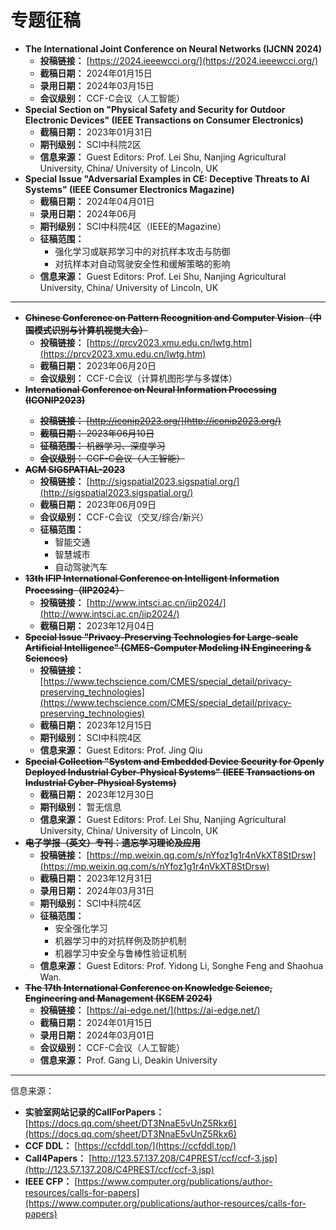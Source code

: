 # 专题征稿

- **The International Joint Conference on Neural Networks (IJCNN 2024)**
  - **投稿链接：** [https://2024.ieeewcci.org/](https://2024.ieeewcci.org/)
  - **截稿日期：** 2024年01月15日
  - **录用日期：** 2024年03月15日
  - **会议级别：** CCF-C会议（人工智能）
- **Special Section on "Physical Safety and Security for Outdoor Electronic Devices" (IEEE Transactions on Consumer Electronics)**
  - **截稿日期：** 2023年01月31日
  - **期刊级别：** SCI中科院2区
  - **信息来源：** Guest Editors: Prof. Lei Shu, Nanjing Agricultural University, China/ University of Lincoln, UK
- **Special Issue "Adversarial Examples in CE: Deceptive Threats to AI Systems" (IEEE Consumer Electronics Magazine)**
  - **截稿日期：** 2024年04月01日
  - **录用日期：** 2024年06月
  - **期刊级别：** SCI中科院4区（IEEE的Magazine）
  - **征稿范围：** 
    - 强化学习或联邦学习中的对抗样本攻击与防御
    - 对抗样本对自动驾驶安全性和缓解策略的影响
  - **信息来源：** Guest Editors: Prof. Lei Shu, Nanjing Agricultural University, China/ University of Lincoln, UK

---

- <del>**Chinese Conference on Pattern Recognition and Computer Vision（中国模式识别与计算机视觉大会）**</del>
  - **投稿链接：** [https://prcv2023.xmu.edu.cn/lwtg.htm](https://prcv2023.xmu.edu.cn/lwtg.htm)
  - **截稿日期：** 2023年06月20日
  - **会议级别：** CCF-C会议（计算机图形学与多媒体）
- <del>**International Conference on Neural Information Processing (ICONIP2023)**</dev>
  - **投稿链接：** [http://iconip2023.org/](http://iconip2023.org/)
  - **截稿日期：** 2023年06月10日
  - **征稿范围：** 机器学习、深度学习
  - **会议级别：** CCF-C会议（人工智能）
- <del>**ACM SIGSPATIAL-2023**</del>
  - **投稿链接：** [http://sigspatial2023.sigspatial.org/](http://sigspatial2023.sigspatial.org/)
  - **截稿日期：** 2023年06月09日
  - **会议级别：** CCF-C会议（交叉/综合/新兴）
  - **征稿范围：** 
    - 智能交通
    - 智慧城市
    - 自动驾驶汽车
- **<del>13th IFIP International Conference on Intelligent Information Processing（IIP2024）</del>**
  - **投稿链接：** [http://www.intsci.ac.cn/iip2024/](http://www.intsci.ac.cn/iip2024/)
  - **截稿日期：** 2023年12月04日
- **<del>Special Issue "Privacy-Preserving Technologies for Large-scale Artificial Intelligence" (CMES-Computer Modeling IN Engineering & Sciences)</del>** 
  - **投稿链接：** [https://www.techscience.com/CMES/special_detail/privacy-preserving_technologies](https://www.techscience.com/CMES/special_detail/privacy-preserving_technologies)
  - **截稿日期：** 2023年12月15日
  - **期刊级别：** SCI中科院4区
  - **信息来源：** Guest Editors: Prof. Jing Qiu
- **<del>Special Collection "System and Embedded Device Security for Openly Deployed Industrial Cyber-Physical Systems" (IEEE Transactions on Industrial Cyber-Physical Systems)</del>**
  - **截稿日期：** 2023年12月30日
  - **期刊级别：** 暂无信息
  - **信息来源：** Guest Editors: Prof. Lei Shu, Nanjing Agricultural University, China/ University of Lincoln, UK
- **<del>电子学报（英文）专刊：遗忘学习理论及应用</del>**
  - **投稿链接：** [https://mp.weixin.qq.com/s/nYfoz1g1r4nVkXT8StDrsw](https://mp.weixin.qq.com/s/nYfoz1g1r4nVkXT8StDrsw)
  - **截稿日期：** 2023年12月31日
  - **录用日期：** 2024年03月31日
  - **期刊级别：** SCI中科院4区
  - **征稿范围：** 
    - 安全强化学习
    - 机器学习中的对抗样例及防护机制
    - 机器学习中安全与鲁棒性验证机制
  - **信息来源：** Guest Editors: Prof. Yidong Li, Songhe Feng and Shaohua Wan.
- **<del>The 17th International Conference on Knowledge Science, Engineering and Management (KSEM 2024)</del>**
  - **投稿链接：** [https://ai-edge.net/](https://ai-edge.net/)
  - **截稿日期：** 2024年01月15日
  - **录用日期：** 2024年03月01日
  - **会议级别：** CCF-C会议（人工智能）
  - **信息来源：** Prof. Gang Li, Deakin University

---

信息来源：

- **实验室网站记录的CallForPapers：** [https://docs.qq.com/sheet/DT3NnaE5vUnZ5Rkx6](https://docs.qq.com/sheet/DT3NnaE5vUnZ5Rkx6)
- **CCF DDL：** [https://ccfddl.top/](https://ccfddl.top/)
- **Call4Papers：** [http://123.57.137.208/C4PREST/ccf/ccf-3.jsp](http://123.57.137.208/C4PREST/ccf/ccf-3.jsp)
- **IEEE CFP：** [https://www.computer.org/publications/author-resources/calls-for-papers](https://www.computer.org/publications/author-resources/calls-for-papers)
